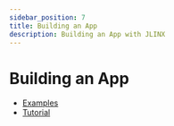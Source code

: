 ```yaml
---
sidebar_position: 7
title: Building an App
description: Building an App with JLINX
---
```


# Building an App


- [Examples](/docs/building-an-app/examples)
- [Tutorial](/docs/building-an-app/tutorial)
